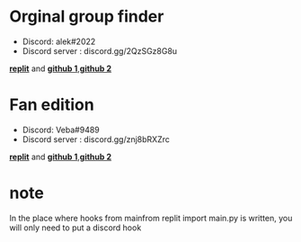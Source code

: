 
# Orginal group finder

* Discord: alek#2022
* Discord server : discord.gg/2QzSGz8G8u


 [**replit**](https://replit.com/@AleksGroupFinder/AleksGroupFinder) and [**github 1**](https://github.com/Alektherblxdev/Roblox-Group-Finder),[**github 2**](https://github.com/Alektherblxdev/Roblox-Group-Finder/tree/fan-edit)
 

# Fan edition

* Discord: Veba#9489
* Discord server : discord.gg/znj8bRXZrc

[**replit**](https://replit.com/@yunusbayrak/AleksGroupFinderV2?v=1) and [**github 1**](https://github.com/Alektherblxdev/Roblox-Group-Finder/tree/fan-edit),[**github 2**](https://github.com/Vebaisback/GroupFinder/tree/main)

# note
In the place where hooks from mainfrom replit import main.py is written, you will only need to put a discord hook
